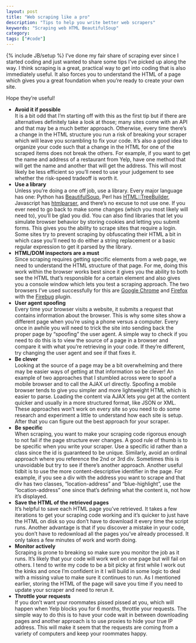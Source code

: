 ```yaml
---
layout: post
title: "Web scraping like a pro"
description: "Tips to help you write better web scrapers"
keywords: "Scraping web HTML BeautifulSoup"
category:
tags: ["#code"]
---
```

{% include JB/setup %}
I’ve done my fair share of scraping ever since I started coding and just wanted to share some tips I’ve picked up along the way. I think scraping is a great, practical way to get into coding that is also immediately useful. It also forces you to understand the HTML of a page which gives you a great foundation when you’re ready to create your own site.

Hope they’re useful!

<ul>
<li><b>Avoid it if possible</b><br/>
It is a bit odd that I’m starting off with this as the first tip but if there are alternatives definitely take a look at those; many sites come with an API and that may be a much better approach. Otherwise, every time there’s a change in the HTML structure you run a risk of breaking your scraper which will leave you scrambling to fix your code. It’s also a good idea to organize your code such that a change in the HTML for one of the scraped items does not break the others. For example, if you want to get the name and address of a restaurant from Yelp, have one method that will get the name and another that will get the address. This will most likely be less efficient so you’ll need to use your judgement to see whether the risk-speed tradeoff is worth it.
</li>

<li><b>Use a library</b></br/>
Unless you’re doing a one off job, use a library. Every major language has one: Python has <a href="http://www.crummy.com/software/BeautifulSoup/">BeautifulSoup</a>, Perl has <a href="http://search.cpan.org/~cjm/HTML-Tree-5.03/lib/HTML/TreeBuilder.pm">HTML::TreeBuilder</a>, Javascript has <a href="https://npmjs.org/package/htmlparser">htmlparser</a>, and there’s no excuse to not use one. If you ever need to go back to make some changes (which you most likely will need to), you’ll be glad you did. You can also find libraries that let you simulate browser behavior by storing cookies and letting you submit forms. This gives you the ability to scrape sites that require a login. Some sites try to prevent scraping by obfuscating their HTML a bit in which case you’ll need to do either a string replacement or a basic regular expression to get it parsed by the library.
</li>

<li><b>HTML/DOM inspectors are a must</b><br/>
Since scraping requires getting specific elements from a web page, we need to understand the HTML structure of that page. For me, doing this work within the browser works best since it gives you the ability to both see the HTML that’s responsible for a certain element and also gives you a console window which lets you test a scraping approach. The two browsers I’ve used successfully for this are <a href="https://www.google.com/intl/en/chrome/browser/">Google Chrome</a> and <a href="http://www.mozilla.org/en-US/firefox/new/">Firefox</a> with the <a href="http://getfirebug.com/">Firebug</a> plugin.
</li>

<li><b>User agent spoofing</b><br/>
Every time your browser visits a website, it submits a request that contains information about the browser. This is why some sites show a different page when you’re using a phone versus a computer. Every once in awhile you will need to trick the site into sending back the proper page by “spoofing” the user agent. A simple way to check if you need to do this is to view the source of a page in a browser and compare it with what you’re retrieving in your code. If they’re different, try changing the user agent and see if that fixes it.
</li>

<li><b>Be clever</b><br/>
Looking at the source of a page may be a bit overwhelming and there may be easier ways of getting at that information so be clever! An example of two approaches that I stumbled across were to spoof a mobile browser and to call the AJAX url directly. Spoofing a mobile browser tends to give you simpler and more lightweight HTML which is easier to parse. Loading the content via AJAX lets you get at the content quicker and usually in a more structured format, like JSON or XML. These approaches won’t work on every site so you need to do some research and experiment a little to understand how each site is setup. After that you can figure out the best approach for your scraper.
</li>

<li><b>Be specific</b><br/>
When scraping, you want to make your scraping code rigorous enough to not fail if the page structure ever changes. A good rule of thumb is to be specific when you write your scraper. Use a specific id rather than a class since the id is guaranteed to be unique. Similarly, avoid an ordinal approach where you reference the 2nd or 3rd div. Sometimes this is unavoidable but try to see if there’s another approach. Another useful tidbit is to use the more content-descriptive identifier in the page. For example, if you see a div with the address you want to scrape and that div has two classes, “location-address” and “blue-highlight”, use the “location-address” one since that’s defining what the content is, not how it’s displayed.
</li>

<li><b>Save the HTML of the retrieved pages</b><br/>
It’s helpful to save each HTML page you’ve retrieved. It takes a few iterations to get your scraping code working and it’s quicker to just have the HTML on disk so you don’t have to download it every time the script runs. Another advantage is that if you discover a mistake in your code, you don’t have to redownload all the pages you’ve already processed. It only takes a few minutes of work and worth doing.
</li>

<li><b>Monitor actively</b><br/>
Scraping is prone to breaking so make sure you monitor the job as it runs. It’s likely that your code will work well on one page but will fail on others. I tend to write my code to be a bit picky at first while I work out the kinks and once I’m confident in it I will build in some logic to deal with a missing value to make sure it continues to run. As I mentioned earlier, storing the HTML of the page will save you time if you need to update your scraper and need to rerun it.
</li>

<li><b>Throttle your requests</b><br/>
If you don’t want your roommates pissed pissed at you, which will happen when Yelp blocks you for 6 months, throttle your requests. The simple way to do this is to have your code wait in between downloading pages and another approach is to use proxies to hide your true IP address. This will make it seem that the requests are coming from a variety of computers and keep your roommates happy.
</li>
</ul>